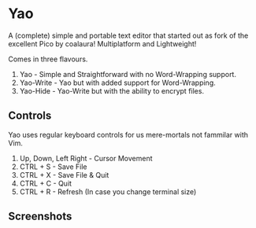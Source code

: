 # Yao
A (complete) simple and portable text editor that started out as fork of the excellent Pico by coalaura!
Multiplatform and Lightweight!

Comes in three flavours.
1. Yao - Simple and Straightforward with no Word-Wrapping support.
2. Yao-Write - Yao but with added support for Word-Wrapping.
3. Yao-Hide - Yao-Write but with the ability to encrypt files.

## Controls
Yao uses regular keyboard controls for us mere-mortals not fammilar with Vim.
1. Up, Down, Left Right - Cursor Movement
2. CTRL + S - Save File
3. CTRL + X - Save File & Quit
4. CTRL + C - Quit
5. CTRL + R - Refresh (In case you change terminal size)

## Screenshots
